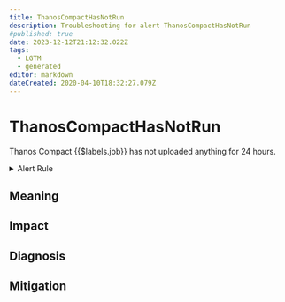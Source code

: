 ```yaml
---
title: ThanosCompactHasNotRun
description: Troubleshooting for alert ThanosCompactHasNotRun
#published: true
date: 2023-12-12T21:12:32.022Z
tags: 
  - LGTM
  - generated
editor: markdown
dateCreated: 2020-04-10T18:32:27.079Z
---
```


# ThanosCompactHasNotRun

Thanos Compact {{$labels.job}} has not uploaded anything for 24 hours.

<details>
  <summary>Alert Rule</summary>

{{% rule "thanos/thanos-compactor.yml" "ThanosCompactHasNotRun" %}}

{{% comment %}}

```yaml
alert: ThanosCompactHasNotRun
expr: (time() - max by (job) (max_over_time(thanos_objstore_bucket_last_successful_upload_time{job=~".*thanos-compact.*"}[24h]))) / 60 / 60 > 24
for: 0m
labels:
    severity: warning
annotations:
    summary: Thanos Compact Has Not Run (instance {{ $labels.instance }})
    description: |-
        Thanos Compact {{$labels.job}} has not uploaded anything for 24 hours.
          VALUE = {{ $value }}
          LABELS = {{ $labels }}
    runbook: https://github.com/srerun/prometheus-alerts/blob/main/content/runbooks/thanos-compactor/ThanosCompactHasNotRun.md

```

{{% /comment %}}

</details>


## Meaning
[//]: # "Short paragraph that explains what the alert means"


## Impact
[//]: # "What could / will happen if the alert is not addressed"



## Diagnosis
[//]: # "Steps to take to identify the cause of the problem"



## Mitigation
[//]: # "The steps necessary to resolve the alert"
